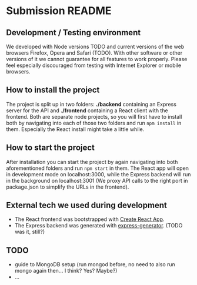 # Submission README

## Development / Testing environment

We developed with Node versions TODO and current versions of the web browsers Firefox, Opera and Safari (TODO). With other software or other versions of it we cannot guarantee for all features to work properly. Please feel especially discouraged from testing with Internet Explorer or mobile browsers.

## How to install the project

The project is split up in two folders: **./backend** containing an Express server for the API and **./frontend** containing a React client with the frontend. Both are separate node projects, so you will first have to install both by navigating into each of those two folders and run ``npm install`` in them. Especially the React install might take a little while.

## How to start the project

After installation you can start the project by again navigating into both aforementioned folders and run ``npm start`` in them. The React app will open in development mode on localhost:3000, while the Express backend will run in the background on localhost:3001 (We proxy API calls to the right port in package.json to simplify the URLs in the frontend).

## External tech we used during development

- The React frontend was bootstrapped with [Create React App](https://github.com/facebook/create-react-app).
- The Express backend was generated with [express-generator](https://www.npmjs.com/package/express-generator). (TODO was it, still?)

## TODO

- guide to MongoDB setup (run mongod before, no need to also run mongo again then... I think? Yes? Maybe?)
- ...
